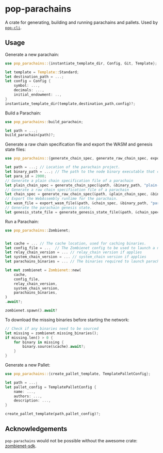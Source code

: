 # pop-parachains

A crate for generating, building and running parachains and pallets. Used by
[`pop-cli`](https://github.com/r0gue-io/pop-cli).

## Usage

Generate a new parachain:
```rust
use pop_parachains::{instantiate_template_dir, Config, Git, Template};

let template = Template::Standard;
let destination_path = ...;
let config = Config {
    symbol: ...,
    decimals: ...,
    initial_endowment: ..,
}
instantiate_template_dir(template,destination_path,config)?;
```

Build a Parachain:
```rust
use pop_parachains::build_parachain;

let path = ...;
build_parachain(path)?;
```

Generate a raw chain specification file and export the WASM and genesis state files:
```rust
use pop_parachains::{generate_chain_spec, generate_raw_chain_spec, export_wasm_file, generate_genesis_state_file};

let path = ...; // Location of the parachain project.
let binary_path = ...; // The path to the node binary executable that contains the `build-spec` command.
let para_id = 2000;
// Generate a plain chain specification file of a parachain
let plain_chain_spec = generate_chain_spec(&path, &binary_path, "plain-parachain-chainspec.json", para_id)?;
// Generate a raw chain specification file of a parachain
let chain_spec = generate_raw_chain_spec(&path, &plain_chain_spec, &binary_path, "raw-parachain-chainspec.json")?;
// Export the WebAssembly runtime for the parachain. 
let wasm_file = export_wasm_file(&path, &chain_spec, &binary_path, "para-2000-wasm")?; 
// Generate the parachain genesis state.
let genesis_state_file = generate_genesis_state_file(&path, &chain_spec, &binary_path, "para-2000-genesis-state")?; 
```

Run a Parachain:
```rust
use pop_parachains::Zombienet;


let cache = ... // The cache location, used for caching binaries.
let config_file = ...  // The Zombienet config to be used to launch a network.
let relay_chain_version = ... // relay_chain version if applies
let system_chain_version = ... // system_chain version if applies
let parachains_binaries = ... // The binaries required to launch parachains

let mut zombienet = Zombienet::new(
    cache,
    config_file,
    relay_chain_version,
    system_chain_version,
    parachains_binaries,
)
.await?;

zombienet.spawn().await?
```

To download the missing binaries before starting the network:
```rust
// Check if any binaries need to be sourced
let missing = zombienet.missing_binaries();
if missing.len() > 0 {
    for binary in missing {
        binary.source(&cache).await?;
    }
}
```

Generate a new Pallet:
```rust
use pop_parachains::{create_pallet_template, TemplatePalletConfig};

let path = ...;
let pallet_config = TemplatePalletConfig {
    name: ...,
    authors: ...,
    description: ...,
}

create_pallet_template(path,pallet_config)?;
```

## Acknowledgements
`pop-parachains` would not be possible without the awesome crate: [zombienet-sdk](https://github.com/paritytech/zombienet-sdk).
